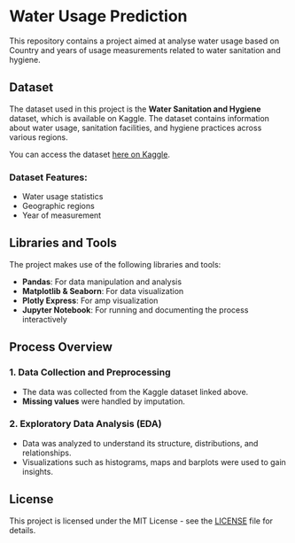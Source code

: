 # Water Usage Prediction

This repository contains a project aimed at analyse water usage based on Country and years of usage measurements related to water sanitation and hygiene.

## Dataset

The dataset used in this project is the **Water Sanitation and Hygiene** dataset, which is available on Kaggle. The dataset contains information about water usage, sanitation facilities, and hygiene practices across various regions.

You can access the dataset [here on Kaggle](https://www.kaggle.com/datasets/willianoliveiragibin/water-sanitation-and-hygiene/data).

### Dataset Features:
- Water usage statistics
- Geographic regions
- Year of measurement

## Libraries and Tools

The project makes use of the following libraries and tools:

- **Pandas**: For data manipulation and analysis
- **Matplotlib & Seaborn**: For data visualization
- **Plotly Express**: For amp visualization
- **Jupyter Notebook**: For running and documenting the process interactively

## Process Overview

### 1. Data Collection and Preprocessing
- The data was collected from the Kaggle dataset linked above.
- **Missing values** were handled by imputation.

### 2. Exploratory Data Analysis (EDA)
- Data was analyzed to understand its structure, distributions, and relationships.
- Visualizations such as histograms, maps and barplots were used to gain insights.


## License

This project is licensed under the MIT License - see the [LICENSE](LICENSE) file for details.

